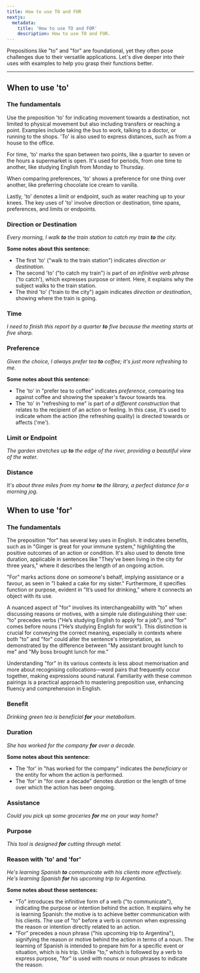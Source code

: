 ```yaml
---
title: How to use TO and FOR
nextjs:
  metadata:
    title: 'How to use TO and FOR'
    description: How to use TO and FOR.
---
```


Prepositions like "to" and "for" are foundational, yet they often pose challenges due to their versatile applications. Let's dive deeper into their uses with examples to help you grasp their functions better.

---

## When to use 'to'

### The fundamentals

Use the preposition 'to' for indicating movement towards a destination, not limited to physical movement but also including transfers or reaching a point. Examples include taking the bus to work, talking to a doctor, or running to the shops. 'To' is also used to express distances, such as from a house to the office.

For time, 'to' marks the span between two points, like a quarter to seven or the hours a supermarket is open. It's used for periods, from one time to another, like studying English from Monday to Thursday.

When comparing preferences, 'to' shows a preference for one thing over another, like preferring chocolate ice cream to vanilla.

Lastly, 'to' denotes a limit or endpoint, such as water reaching up to your knees. The key uses of 'to' involve direction or destination, time spans, preferences, and limits or endpoints.

### Direction or Destination

_Every morning, I walk **to** the train station to catch my train **to** the city._

**Some notes about this sentence:**

- The first 'to' ("walk to the train station") indicates _direction or destination_.
- The second 'to' ("to catch my train") is part of _an infinitive verb phrase_ ('to catch'), which expresses purpose or intent. Here, it explains why the subject walks to the train station.
- The third 'to' ("train to the city") again indicates _direction or destination_, showing where the train is going.

### Time

_I need to finish this report by a quarter **to** five because the meeting starts at five sharp._

### Preference

_Given the choice, I always prefer tea **to** coffee; it's just more refreshing to me._

**Some notes about this sentence:**

- The 'to' in "prefer tea to coffee" indicates _preference_, comparing tea against coffee and showing the speaker's favour towards tea.
- The 'to' in "refreshing to me" is part of _a different construction_ that relates to the recipient of an action or feeling. In this case, it's used to indicate whom the action (the refreshing quality) is directed towards or affects ('me').

### Limit or Endpoint

_The garden stretches up **to** the edge of the river, providing a beautiful view of the water._

### Distance

_It's about three miles from my home **to** the library, a perfect distance for a morning jog._

## When to use 'for'

### The fundamentals

The preposition "for" has several key uses in English. It indicates benefits, such as in "Ginger is great for your immune system," highlighting the positive outcomes of an action or condition. It's also used to denote time duration, applicable in sentences like "They’ve been living in the city for three years," where it describes the length of an ongoing action.

"For" marks actions done on someone's behalf, implying assistance or a favour, as seen in "I baked a cake for my sister." Furthermore, it specifies function or purpose, evident in "It’s used for drinking," where it connects an object with its use.

A nuanced aspect of "for" involves its interchangeability with "to" when discussing reasons or motives, with a simple rule distinguishing their use: "to" precedes verbs ("He’s studying English to apply for a job"), and "for" comes before nouns ("He’s studying English for work"). This distinction is crucial for conveying the correct meaning, especially in contexts where both "to" and "for" could alter the sentence's interpretation, as demonstrated by the difference between "My assistant brought lunch to me" and "My boss brought lunch for me."

Understanding "for" in its various contexts is less about memorisation and more about recognising collocations—word pairs that frequently occur together, making expressions sound natural. Familiarity with these common pairings is a practical approach to mastering preposition use, enhancing fluency and comprehension in English.

### Benefit

_Drinking green tea is beneficial **for** your metabolism._

### Duration

_She has worked for the company **for** over a decade._

**Some notes about this sentence:**

- The 'for' in "has worked for the company" indicates the _beneficiary_ or the entity for whom the action is performed.
- The 'for' in "for over a decade" denotes _duration_ or the length of time over which the action has been ongoing.

### Assistance

_Could you pick up some groceries **for** me on your way home?_

### Purpose

_This tool is designed **for** cutting through metal._

### Reason with 'to' and 'for'

_He's learning Spanish **to** communicate with his clients more effectively._
_He's learning Spanish **for** his upcoming trip to Argentina._

**Some notes about these sentences:**

- "To" introduces the infinitive form of a verb ("to communicate"), indicating the purpose or intention behind the action. It explains why he is learning Spanish: the motive is to achieve better communication with his clients. The use of "to" before a verb is common when expressing the reason or intention directly related to an action.
- "For" precedes a noun phrase ("his upcoming trip to Argentina"), signifying the reason or motive behind the action in terms of a noun. The learning of Spanish is intended to prepare him for a specific event or situation, which is his trip. Unlike "to," which is followed by a verb to express purpose, "for" is used with nouns or noun phrases to indicate the reason.
